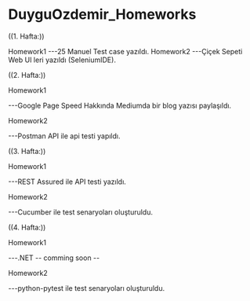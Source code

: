 # DuyguOzdemir_Homeworks

 ((1. Hafta:))

Homework1
---25 Manuel Test case yazıldı.
Homework2
---Çiçek Sepeti Web UI leri yazıldı (SeleniumIDE).
 
 
((2. Hafta:))

Homework1

---Google Page Speed Hakkında Mediumda bir blog yazısı paylaşıldı.

Homework2

---Postman API ile api testi yapıldı.


((3. Hafta:))

Homework1

---REST Assured ile API testi yazıldı.

Homework2

---Cucumber ile test senaryoları oluşturuldu.

((4. Hafta:))

Homework1

---.NET -- comming soon --

Homework2

---python-pytest ile test senaryoları oluşturuldu.



